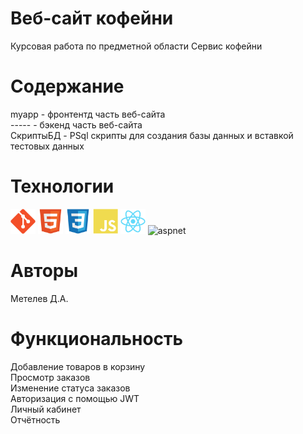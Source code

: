 # Веб-сайт кофейни
Курсовая работа по предметной области Сервис кофейни
# Содержание
myapp - фронтентд часть веб-сайта <br>
----- - бэкенд часть веб-сайта <br>
СкриптыБД - PSql скрипты для создания базы данных и вставкой тестовых данных <br>
# Технологии
<div>
  <img src="https://github.com/devicons/devicon/blob/master/icons/git/git-original.svg" title="git" alt="git" width="40" height="40"/>
  <img src="https://github.com/devicons/devicon/blob/master/icons/html5/html5-original.svg" title="html5" alt="html5" width="40" height="40"/>
  <img src="https://github.com/devicons/devicon/blob/master/icons/css3/css3-original.svg" title="css3" alt="css" width="40" height="40"/>
  <img src="https://github.com/devicons/devicon/blob/master/icons/javascript/javascript-plain.svg" title="javascript" alt="javascript" width="40" height="40"/>
  <img src="https://github.com/devicons/devicon/blob/master/icons/react/react-original.svg" title="react" alt="react" width="40" height="40"/>
  <img src="https://wsofter.com/wp-content/uploads/2022/05/net_core_logo.svg.png" title="aspnet" alt="aspnet" width="40" height="40"/>
</div>

# Авторы
Метелев Д.А.
# Функциональность
Добавление товаров в корзину <br>
Просмотр заказов <br>
Изменение статуса заказов <br>
Авторизация с помощью JWT <br>
Личный кабинет<br>
Отчётность<br>
